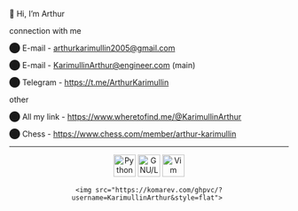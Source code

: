  👋 Hi, I’m Arthur
 
connection with me

⬤ E-mail - arthurkarimullin2005@gmail.com

⬤ E-mail - KarimullinArthur@engineer.com    (main) 

⬤ Telegram - https://t.me/ArthurKarimullin
  
other

⬤ All my link - https://www.wheretofind.me/@KarimullinArthur

⬤ Chess - https://www.chess.com/member/arthur-karimullin

---

<div align="center">
    <img src="https://cdn.jsdelivr.net/gh/devicons/devicon/icons/python/python-plain.svg" title="Python" alt="Python" width="40" height="40"/>
    <img src="https://cdn.jsdelivr.net/gh/devicons/devicon/icons/linux/linux-plain.svg" title="GNU/Linux" alt="GNU/Linux" width="40" height="40"/>
    <img src="https://cdn.jsdelivr.net/gh/devicons/devicon/icons/vim/vim-plain.svg" title="Vim" alt="Vim" width="40" height="40"/>  
 
    <img src="https://komarev.com/ghpvc/?username=KarimullinArthur&style=flat"> 
</div>                 

